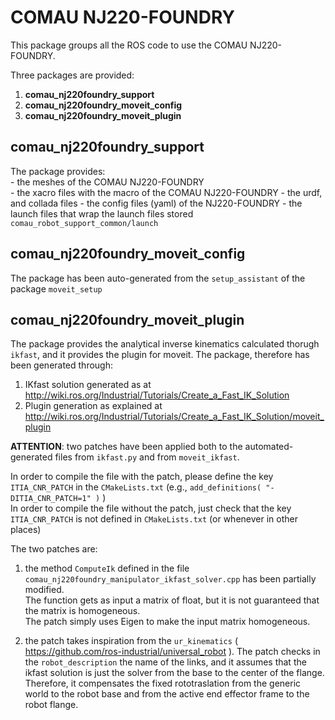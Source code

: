 # COMAU NJ220-FOUNDRY

This package groups all the ROS code to use the COMAU NJ220-FOUNDRY.  

Three packages are provided:  
1. **comau_nj220foundry_support**
2. **comau_nj220foundry_moveit_config**
3. **comau_nj220foundry_moveit_plugin**



## comau_nj220foundry_support

The package provides:   
     - the meshes of the COMAU NJ220-FOUNDRY  
     - the xacro files with the macro of the COMAU NJ220-FOUNDRY
     - the urdf, and collada files
     - the config files (yaml) of the NJ220-FOUNDRY
     - the launch files that wrap the launch files stored `comau_robot_support_common/launch`
     
## comau_nj220foundry_moveit_config

The package has been auto-generated from the `setup_assistant` of the package `moveit_setup`

## comau_nj220foundry_moveit_plugin

The package provides the analytical inverse kinematics calculated thorugh `ikfast`, and it provides the plugin for moveit. 
The package, therefore has been generated through:  
   1. IKfast solution generated as at http://wiki.ros.org/Industrial/Tutorials/Create_a_Fast_IK_Solution  
   2. Plugin generation as explained at http://wiki.ros.org/Industrial/Tutorials/Create_a_Fast_IK_Solution/moveit_plugin  

**ATTENTION**: two patches have been applied both to the automated-generated files from `ikfast.py` and from `moveit_ikfast`.  

In order to compile the file with the patch, please define the key `ITIA_CNR_PATCH` in the `CMakeLists.txt` (e.g., `add_definitions( "-DITIA_CNR_PATCH=1" )` )  
In order to compile the file without the patch, just check that the key `ITIA_CNR_PATCH` is not defined in `CMakeLists.txt` (or whenever in other places)  

The two patches are:  
1. the method `ComputeIk` defined in the file `comau_nj220foundry_manipulator_ikfast_solver.cpp` has been partially modified.   
   The function gets as input a matrix of float, but it is not guaranteed that the matrix is homogeneous.   
   The patch simply uses Eigen to make the input matrix homogeneous.  

2. the patch takes inspiration from the `ur_kinematics` ( https://github.com/ros-industrial/universal_robot ). The patch checks in the `robot_description` the name of the links, and it assumes that the ikfast solution is just the solver from the base to the center of the flange. Therefore, it compensates the fixed rototraslation from the generic world to the robot base and from the active end effector frame to the robot flange.  




